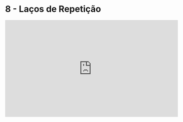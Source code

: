 # 8 - Laços de Repetição

<iframe width="560" height="315" src="https://www.youtube.com/embed/Fu3RBQ7y7Cw" title="YouTube video player" frameborder="0" allow="accelerometer; autoplay; clipboard-write; encrypted-media; gyroscope; picture-in-picture" allowfullscreen></iframe>
